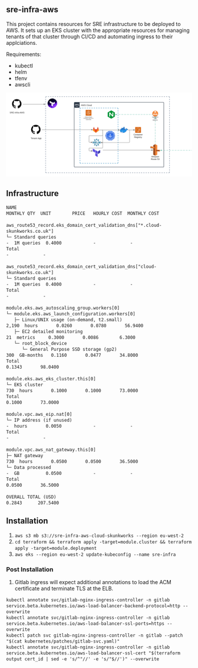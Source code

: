 ## sre-infra-aws

This project contains resources for SRE infrastructure to be deployed to AWS.
It sets up an EKS cluster with the appropriate resources for managing tenants of that cluster through CI/CD and automating ingress to their applciations.


Requirements:
- kubectl
- helm
- tfenv
- awscli


![image](images/platform.png)

## Infrastructure

```
NAME                                                                           MONTHLY QTY  UNIT        PRICE   HOURLY COST  MONTHLY COST

aws_route53_record.eks_domain_cert_validation_dns["*.cloud-skunkworks.co.uk"]
└─ Standard queries                                                                      -  1M queries  0.4000            -             -
Total                                                                                                                     -             -

aws_route53_record.eks_domain_cert_validation_dns["cloud-skunkworks.co.uk"]
└─ Standard queries                                                                      -  1M queries  0.4000            -             -
Total                                                                                                                     -             -

module.eks.aws_autoscaling_group.workers[0]
└─ module.eks.aws_launch_configuration.workers[0]
   ├─ Linux/UNIX usage (on-demand, t2.small)                                         2,190  hours       0.0260       0.0780       56.9400
   ├─ EC2 detailed monitoring                                                           21  metrics     0.3000       0.0086        6.3000
   └─ root_block_device
      └─ General Purpose SSD storage (gp2)                                             300  GB-months   0.1160       0.0477       34.8000
Total                                                                                                                0.1343       98.0400

module.eks.aws_eks_cluster.this[0]
└─ EKS cluster                                                                         730  hours       0.1000       0.1000       73.0000
Total                                                                                                                0.1000       73.0000

module.vpc.aws_eip.nat[0]
└─ IP address (if unused)                                                                -  hours       0.0050            -             -
Total                                                                                                                     -             -

module.vpc.aws_nat_gateway.this[0]
├─ NAT gateway                                                                         730  hours       0.0500       0.0500       36.5000
└─ Data processed                                                                        -  GB          0.0500            -             -
Total                                                                                                                0.0500       36.5000

OVERALL TOTAL (USD)                                                                                                  0.2843      207.5400
```

## Installation

1. `aws s3 mb s3://sre-infra-aws-cloud-skunkworks --region eu-west-2`
2. `cd terraform && terraform apply -target=module.cluster && terraform apply -target=module.deployment`
3. `aws eks --region eu-west-2 update-kubeconfig --name sre-infra`


### Post Installation


1. Gitlab ingress will expect additional annotations to load the ACM certificate and terminate TLS at the ELB.

```
kubectl annotate svc/gitlab-nginx-ingress-controller -n gitlab service.beta.kubernetes.io/aws-load-balancer-backend-protocol=http --overwrite
kubectl annotate svc/gitlab-nginx-ingress-controller -n gitlab service.beta.kubernetes.io/aws-load-balancer-ssl-ports=https --overwrite
kubectl patch svc gitlab-nginx-ingress-controller -n gitlab --patch "$(cat kubernetes/patches/gitlab-svc.yaml)"
kubectl annotate svc/gitlab-nginx-ingress-controller -n gitlab service.beta.kubernetes.io/aws-load-balancer-ssl-cert "$(terraform output cert_id | sed -e 's/^"//' -e 's/"$//')" --overwrite
```
